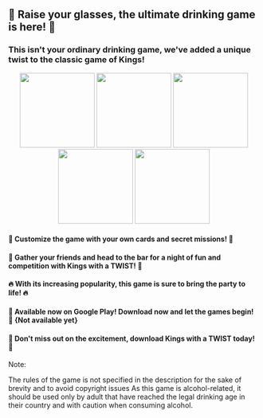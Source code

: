 ## 🍺 Raise your glasses, the ultimate drinking game is here! 🍺
### This isn't your ordinary drinking game, we've added a unique twist to the classic game of Kings!

<p align="center">
  <img src="https://user-images.githubusercontent.com/62396197/211593521-8a136d4e-acc5-400c-b06b-9f2e889d2a26.png" width="150">
  <img src="https://user-images.githubusercontent.com/62396197/211593556-cdba59b8-beca-48bc-a54f-97b7ec57ced8.png" width="150">
  <img src="https://user-images.githubusercontent.com/62396197/211593569-4210c606-dac4-42b4-8b8d-74378b5417de.png" width="150">
  <img src="https://user-images.githubusercontent.com/62396197/211593575-6377ee3f-e847-449b-ba6e-abae9ec678e1.png" width="150">
  <img src="https://user-images.githubusercontent.com/62396197/211593580-7ede2a93-0df8-43b6-8d5e-5931c092926a.png" width="150">

</p>

#### 🎉 Customize the game with your own cards and secret missions! 🎉

#### 🍻 Gather your friends and head to the bar for a night of fun and competition with Kings with a TWIST! 🍻

#### 🔥 With its increasing popularity, this game is sure to bring the party to life! 🔥

#### 📱 Available now on Google Play! Download now and let the games begin! 📱 {Not available yet}

#### 🎲 Don't miss out on the excitement, download Kings with a TWIST today! 🎲

Note:

The rules of the game is not specified in the description for the sake of brevity and to avoid copyright issues
As this game is alcohol-related, it should be used only by adult that have reached the legal drinking age in their country and with caution when consuming alcohol.










